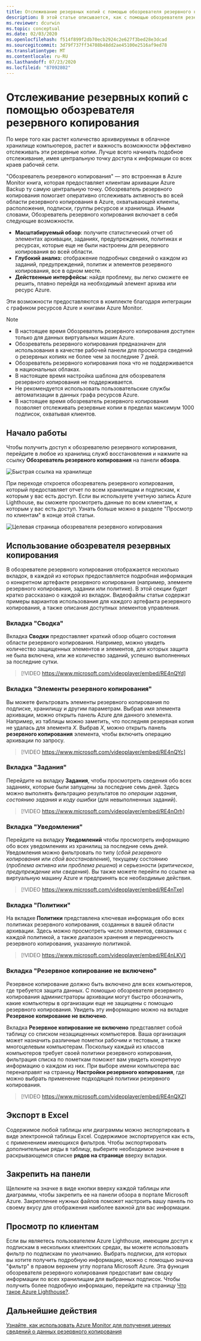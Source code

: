 ```yaml
---
title: Отслеживание резервных копий с помощью обозревателя резервного копирования
description: В этой статье описывается, как с помощью обозревателя резервного копирования выполнять мониторинг резервных копий в хранилищах, подписках, регионах и клиентах в режиме реального времени.
ms.reviewer: dcurwin
ms.topic: conceptual
ms.date: 02/03/2020
ms.openlocfilehash: f514f899f2db70ecb2924c2e627f3bed28e3dcad
ms.sourcegitcommit: 3d79f737ff34708b48dd2ae45100e2516af9ed78
ms.translationtype: MT
ms.contentlocale: ru-RU
ms.lasthandoff: 07/23/2020
ms.locfileid: "87092802"
---
```

# <a name="monitor-your-backups-with-backup-explorer"></a>Отслеживание резервных копий с помощью обозревателя резервного копирования

По мере того как растет количество архивируемых в облачное хранилище компьютеров, растет и важность возможности эффективно отслеживать эти резервные копии. Лучше всего начинать подобное отслеживание, имея центральную точку доступа к информации со всех краев рабочей сети.

"Обозреватель резервного копирования" — это встроенная в Azure Monitor книга, которая предоставляет клиентам архивации Azure Backup ту самую центральную точку. Обозреватель резервного копирования помогает оперативно отслеживать активность во всей области резервного копирования в Azure, охватывающей клиенты, расположения, подписки, группы ресурсов и хранилища. Иными словами, Обозреватель резервного копирования включает в себя следующие возможности.

* **Масштабируемый обзор**: получите статистический отчет об элементах архивации, заданиях, предупреждениях, политиках и ресурсах, которые еще не были настроены для резервного копирования во всей области.
* **Глубокий анализ:** отображение подробных сведений о каждом из заданий, предупреждений, политик и элементов резервного копирования, все в одном месте.
* **Действенные интерфейсы**: найдя проблему, вы легко сможете ее решить, плавно перейдя на необходимый элемент архива или ресурс Azure.

Эти возможности предоставляются в комплекте благодаря интеграции с графиком ресурсов Azure и книгами Azure Monitor.

> [!NOTE]
>
> * В настоящее время Обозреватель резервного копирования доступен только для данных виртуальных машин Azure.
> * Обозреватель резервного копирования предназначен для использования в качестве рабочей панели для просмотра сведений о резервных копиях не более чем за последние 7 дней.
> * Обозреватель резервного копирования пока что не поддерживается в национальных облаках.
> * В настоящее время настройка шаблона для обозревателя резервного копирования не поддерживается.
> * Не рекомендуется использовать пользовательские службы автоматизации в данных графа ресурсов Azure.
> * В настоящее время обозреватель резервного копирования позволяет отслеживать резервные копии в пределах максимум 1000 подписок, охватывая клиентов.

## <a name="get-started"></a>Начало работы

Чтобы получить доступ к обозревателю резервного копирования, перейдите в любое из хранилищ служб восстановления и нажмите на ссылку **Обозреватель резервного копирования** на панели **обзора**.

![Быстрая ссылка на хранилище](media/backup-azure-monitor-with-backup-explorer/vault-quick-link.png)

При переходе откроется обозреватель резервного копирования, который предоставляет отчет по всем хранилищам и подпискам, к которым у вас есть доступ. Если вы используете учетную запись Azure Lighthouse, вы сможете просмотреть данные по всем клиентам, к которым у вас есть доступ. Узнать больше можно в разделе "Просмотр по клиентам" в конце этой статьи.

![Целевая страница обозревателя резервного копирования](media/backup-azure-monitor-with-backup-explorer/explorer-landing-page.png)

## <a name="backup-explorer-use-cases"></a>Использование обозревателя резервных копирования

В обозревателе резервного копирования отображается несколько вкладок, в каждой из которых предоставляется подробная информация о конкретном артефакте резервного копирования (например, элементе резервного копирования, задании или политике). В этой секции будет кратко рассказано о каждой из вкладок. Видеофайлы статьи содержат примеры вариантов использования для каждого артефакта резервного копирования, а также описания доступных элементов управления.

### <a name="the-summary-tab"></a>Вкладка "Сводка"

Вкладка **Сводки** предоставляет краткий обзор общего состояния области резервного копирования. Например, можно увидеть количество защищенных элементов и элементов, для которых защита не была включена, или же количество заданий, успешно выполненных за последние сутки.

> [!VIDEO https://www.microsoft.com/videoplayer/embed/RE4nQYd]

### <a name="the-backup-items-tab"></a>Вкладка "Элементы резервного копирования"

Вы можете фильтровать элементы резервного копирования по подписке, хранилищу и другим параметрам. Выбрав имя элемента архивации, можно открыть панель Azure для данного элемента. Например, из таблицы можно заметить, что последняя резервная копия не удалась для элемента *X*. Выбрав *X*, можно открыть панель **резервного копирования** элемента, чтобы включить операцию архивации по запросу.

> [!VIDEO https://www.microsoft.com/videoplayer/embed/RE4nQYc]

### <a name="the-jobs-tab"></a>Вкладка "Задания"

Перейдите на вкладку **Задания**, чтобы просмотреть сведения обо всех заданиях, которые были запущены за последние семь дней. Здесь можно выполнять фильтрацию результатов по *операции задания*, *состоянию задания* и *коду ошибки* (для невыполненных заданий).

> [!VIDEO https://www.microsoft.com/videoplayer/embed/RE4nOrh]

### <a name="the-alerts-tab"></a>Вкладка "Уведомления"

Перейдите на вкладку **Уведомлений** чтобы просмотреть информацию обо всех уведомлениях из хранилищ за последние семь дней. Уведомления можно фильтровать по типу (*сбой резервного копирования* или *сбой восстановления*), текущему состоянию (*проблема активна* или *проблема решена*) и серьезности (*критическое*, *предупреждение* или *сведения*). Вы также можете перейти по ссылке на виртуальную машину Azure и предпринять все необходимые действия.

> [!VIDEO https://www.microsoft.com/videoplayer/embed/RE4nTxe]

### <a name="the-policies-tab"></a>Вкладка "Политики"

На вкладке **Политики** представлена ключевая информация обо всех политиках резервного копирования, созданных в вашей области архивации. Здесь можно просмотреть число элементов, связанных с каждой политикой, а также диапазон хранения и периодичность резервного копирования, указанную политикой.

> [!VIDEO https://www.microsoft.com/videoplayer/embed/RE4nLKV]

### <a name="the-backup-not-enabled-tab"></a>Вкладка "Резервное копирование не включено"

Резервное копирование должно быть включено для всех компьютеров, где требуется защита данных. С помощью обозревателя резервного копирования администраторы архивации могут быстро обозначить, какие компьютеры в организации еще не защищены с помощью резервного копирования. Увидеть эту информацию можно на вкладке **Резервное копирование не включено**.

Вкладка **Резервное копирование не включено** представляет собой таблицу со списком незащищенных компьютеров. Ваша организация может назначить различные пометки рабочим и тестовым, а также многоцелевым компьютерам. Поскольку каждый из классов компьютеров требует своей политики резервного копирования, фильтрация списка по пометкам поможет вам увидеть конкретную информацию о каждом из них. При выборе имени компьютера вас перенаправят на страницу **Настройки резервного копирования**, где можно выбрать применение подходящей политики резервного копирования.

> [!VIDEO https://www.microsoft.com/videoplayer/embed/RE4nQXZ]

## <a name="export-to-excel"></a>Экспорт в Excel

Содержимое любой таблицы или диаграммы можно экспортировать в виде электронной таблицы Excel. Содержимое экспортируется как есть, с применением имеющихся фильтров. Чтобы экспортировать дополнительные ряды в таблицу, выберите необходимое значение в раскрывающемся списке **рядов на странице** вверху вкладки.

## <a name="pin-to-the-dashboard"></a>Закрепить на панели

Щелкните на значке в виде кнопки вверху каждой таблицы или диаграммы, чтобы закрепить ее на панели обзора в портале Microsoft Azure. Закрепление нужных файлов поможет настроить вашу панель по своему вкусу для отображения наиболее важной для вас информации.

## <a name="cross-tenant-views"></a>Просмотр по клиентам

Если вы являетесь пользователем Azure Lighthouse, имеющим доступ к подпискам в нескольких клиентских средах, вы можете использовать фильтр по подпискам по умолчанию. Выбрать подписки, для которых вы хотите получить подробную информацию, можно с помощью значка "фильтр" в правом верхнем углу портала Microsoft Azure. Эта функция обозревателя резервного копирования предоставит вам сводку информации по всех хранилищам для выбранных подписок. Чтобы получить более подробную информацию, перейдите на страницу [Что такое Azure Lighthouse?](../lighthouse/overview.md).

## <a name="next-steps"></a>Дальнейшие действия

[Узнайте, как использовать Azure Monitor для получения ценных сведений о данных резервного копирования](./backup-azure-monitoring-use-azuremonitor.md)
